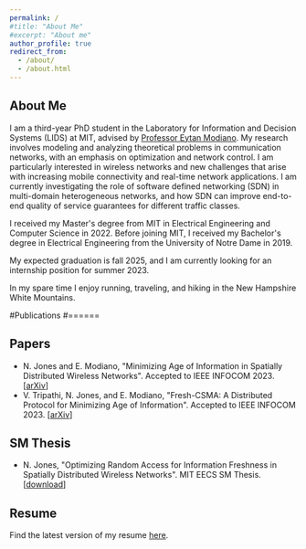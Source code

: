 ```yaml
---
permalink: /
#title: "About Me"
#excerpt: "About me"
author_profile: true
redirect_from: 
  - /about/
  - /about.html
---
```


## About Me

I am a third-year PhD student in the Laboratory for Information and Decision Systems (LIDS) at MIT, advised by [Professor Eytan Modiano](https://modiano.mit.edu/). My research involves modeling and analyzing theoretical problems in communication networks, with an emphasis on optimization and network control. I am particularly interested in wireless networks and new challenges that arise with increasing mobile connectivity and real-time network applications. I am currently investigating the role of software defined networking (SDN) in multi-domain heterogeneous networks, and how SDN can improve end-to-end quality of service guarantees for different traffic classes.

I received my Master's degree from MIT in Electrical Engineering and Computer Science in 2022. Before joining MIT, I received my Bachelor's degree in Electrical Engineering from the University of Notre Dame in 2019.

My expected graduation is fall 2025, and I am currently looking for an internship position for summer 2023.

In my spare time I enjoy running, traveling, and hiking in the New Hampshire White Mountains.


#Publications
#======
## Papers

  * N. Jones and E. Modiano, "Minimizing Age of Information in Spatially Distributed Wireless Networks". Accepted to IEEE INFOCOM 2023. \[[arXiv](https://arxiv.org/abs/2212.03998)\]
  * V. Tripathi, N. Jones, and E. Modiano, "Fresh-CSMA: A Distributed Protocol for Minimizing Age of Information". Accepted to IEEE INFOCOM 2023. \[[arXiv](https://arxiv.org/abs/2212.03087)\]

## SM Thesis

  * N. Jones, "Optimizing Random Access for Information Freshness in Spatially Distributed Wireless Networks". MIT EECS SM Thesis. \[[download](http://njonesnd19.github.io/files/sm_thesis.pdf)\]


## Resume

Find the latest version of my resume [here](http://njonesnd19.github.io/files/resume.pdf).

